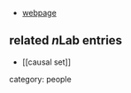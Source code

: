 

* [webpage](http://en.wikipedia.org/wiki/Rafael_Sorkin)

## related $n$Lab entries

* [[causal set]]

category: people